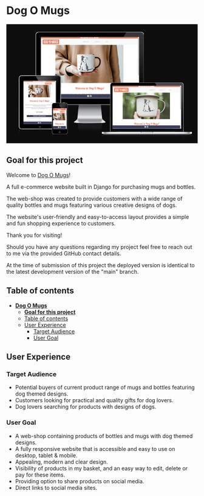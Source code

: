 # **Dog O Mugs**

![Mock up](/docs/mockup.png)

## **Goal for this project**
Welcome to [Dog O Mugs](https://dogomugs.herokuapp.com)!

A full e-commerce website built in Django for purchasing mugs and bottles.

The web-shop was created to provide customers with a wide range of quality bottles and mugs featuring various creative designs of dogs.

The website's user-friendly and easy-to-access layout provides a simple and fun shopping experience to customers.

Thank you for visiting!

Should you have any questions regarding my project feel free to reach out to me via the provided GitHub contact details.  

At the time of submission of this project the deployed version is identical to the latest development version of the "main" branch.  

## Table of contents 
- [**Dog O Mugs**](#dog-o-mugs)
  - [**Goal for this project**](#goal-for-this-project)
  - [Table of contents](#table-of-contents)
  - [User Experience](#user-experience)
    - [Target Audience](#target-audience)
    - [User Goal](#user-goal)

## User Experience

### Target Audience

- Potential buyers of current product range of mugs and bottles featuring dog themed designs.
- Customers looking for practical and quality gifts for dog lovers.
- Dog lovers searching for products with designs of dogs.

### User Goal
* A web-shop containing products of bottles and mugs with dog themed designs.
* A fully responsive website that is accessible and easy to use on desktop, tablet & mobile.
* Appealing, modern and clear design.
* Visibility of products in my basket, and an easy way to edit, delete or pay for these items.
* Providing option to share products on social media.
* Direct links to social media sites.

